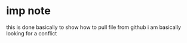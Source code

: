 # imp note
  this is done basically to show how to pull file from github
i am basically looking for a conflict